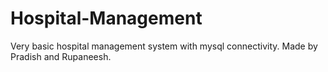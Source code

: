 # Hospital-Management
Very basic hospital management system with mysql connectivity.
Made by Pradish and Rupaneesh.
